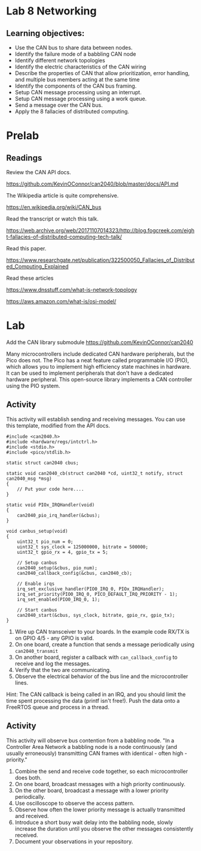 # Lab 8 Networking
## Learning objectives:

* Use the CAN bus to share data between nodes.
* Identify the failure mode of a babbling CAN node
* Identify different network topologies
* Identify the electric characteristics of the CAN wiring
* Describe the properties of CAN that allow prioritization, error handling, and multiple bus members acting at the same time
* Identify the components of the CAN bus framing.
* Setup CAN message processing using an interrupt.
* Setup CAN message processing using a work queue.
* Send a message over the CAN bus.
* Apply the 8 fallacies of distributed computing.

# Prelab
## Readings
Review the CAN API docs.

https://github.com/KevinOConnor/can2040/blob/master/docs/API.md

The Wikipedia article is quite comprehensive.

https://en.wikipedia.org/wiki/CAN_bus

Read the transcript or watch this talk.

https://web.archive.org/web/20171107014323/http://blog.fogcreek.com/eight-fallacies-of-distributed-computing-tech-talk/

Read this paper.

https://www.researchgate.net/publication/322500050_Fallacies_of_Distributed_Computing_Explained

Read these articles

https://www.dnsstuff.com/what-is-network-topology

https://aws.amazon.com/what-is/osi-model/

# Lab
Add the CAN library submodule https://github.com/KevinOConnor/can2040

Many microcontrollers include dedicated CAN hardware peripherals, but the Pico does not.
The Pico has a neat feature called programmable I/O (PIO), which allows you to implement high efficiency state machines in hardware.
It can be used to implement peripherals that don't have a dedicated hardware peripheral.
This open-source library implements a CAN controller using the PIO system.

## Activity
This activity will establish sending and receiving messages. You can use this template, modified from the API docs.

```
#include <can2040.h>
#include <hardware/regs/intctrl.h>
#include <stdio.h>
#include <pico/stdlib.h>

static struct can2040 cbus;

static void can2040_cb(struct can2040 *cd, uint32_t notify, struct can2040_msg *msg)
{
    // Put your code here....
}

static void PIOx_IRQHandler(void)
{
    can2040_pio_irq_handler(&cbus);
}

void canbus_setup(void)
{
    uint32_t pio_num = 0;
    uint32_t sys_clock = 125000000, bitrate = 500000;
    uint32_t gpio_rx = 4, gpio_tx = 5;

    // Setup canbus
    can2040_setup(&cbus, pio_num);
    can2040_callback_config(&cbus, can2040_cb);

    // Enable irqs
    irq_set_exclusive_handler(PIO0_IRQ_0, PIOx_IRQHandler);
    irq_set_priority(PIO0_IRQ_0, PICO_DEFAULT_IRQ_PRIORITY - 1);
    irq_set_enabled(PIO0_IRQ_0, 1);

    // Start canbus
    can2040_start(&cbus, sys_clock, bitrate, gpio_rx, gpio_tx);
}
```

1. Wire up CAN transceiver to your boards. In the example code RX/TX is on GPIO 4/5 - any GPIO is valid.
1. On one board, create a function that sends a message periodically using `can2040_transmit`
1. On another board, register a callback with `can_callback_config` to receive and log the messages.
1. Verify that the two are communicating.
1. Observe the electrical behavior of the bus line and the microcontroller lines.

Hint: The CAN callback is being called in an IRQ, and you should limit the time spent processing the data (printf isn't free!). Push the data onto a FreeRTOS queue and process in a thread.

## Activity
This activity will observe bus contention from a babbling node. "In a Controller Area Network a babbling node is a node continuously (and usually erroneously) transmitting CAN frames with identical - often high - priority."

1. Combine the send and receive code together, so each microcontroller does both.
1. On one board, broadcast messages with a high priority continuously.
1. On the other board, broadcast a message with a lower priority periodically.
1. Use oscilloscope to observe the access pattern.
1. Observe how often the lower priority message is actually transmitted and received.
1. Introduce a short busy wait delay into the babbling node, slowly increase the duration until you observe the other messages consistently received.
1. Document your observations in your repository.
